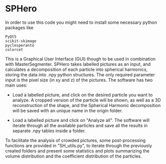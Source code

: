 # SPHero
In order to use this code you might need to install some necessary python packages like

    PyQt5
    scikit-skimage
    pyclesperanto
    colorcet

This is a Graphical User Interface (GUI) though to be used in combination with MasterSegmenter. SPHero takes labelled pictures as an input, and calculates a decomposition of each particle into spherical harmonics, 
storing the data into .npy python structures. The only required parameter input is the pixel size (in xy and z) of the pictures. 
The software has two main uses:

- Load a labelled picture, and click on the desired particle you want to analyze. A cropped version of the  particle will be shown, as well as a 3D reconstruction of the shape, and the Spherical Harmonic decomposition
  will be saved with an unique name in the origin folder.

- Load a labelled picture and click on "Analyze all". The software will iterate through all the available particles and save all the results in separate .npy tables inside a folder. 

To facilitate the analysis of crowded pictures, some post-processing functions are provided in  "SH_utils.py", to iterate through the previously created folders and present some statistics and plots summarizing the volume distribution and 
the coefficient distribution of the particles.
